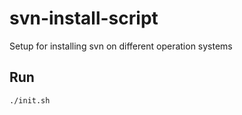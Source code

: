 # svn-install-script

Setup for installing svn on different operation systems

## Run

```sh
./init.sh
```
